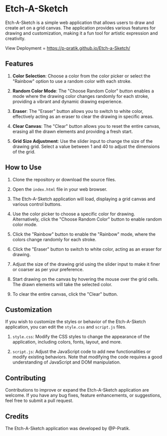 # Etch-A-Sketch

Etch-A-Sketch is a simple web application that allows users to draw and create art on a grid canvas. The application provides various features for drawing and customization, making it a fun tool for artistic expression and creativity.

View Deployment = https://p-pratik.github.io/Etch-a-Sketch/
## Features

1. **Color Selection**: Choose a color from the color picker or select the "Rainbow" option to use a random color with each stroke.

2. **Random Color Mode**: The "Choose Random Color" button enables a mode where the drawing color changes randomly for each stroke, providing a vibrant and dynamic drawing experience.

3. **Eraser**: The "Eraser" button allows you to switch to white color, effectively acting as an eraser to clear the drawing in specific areas.

4. **Clear Canvas**: The "Clear" button allows you to reset the entire canvas, erasing all the drawn elements and providing a fresh start.

5. **Grid Size Adjustment**: Use the slider input to change the size of the drawing grid. Select a value between 1 and 40 to adjust the dimensions of the grid.

## How to Use

1. Clone the repository or download the source files.

2. Open the `index.html` file in your web browser.

3. The Etch-A-Sketch application will load, displaying a grid canvas and various control buttons.

4. Use the color picker to choose a specific color for drawing. Alternatively, click the "Choose Random Color" button to enable random color mode.

5. Click the "Rainbow" button to enable the "Rainbow" mode, where the colors change randomly for each stroke.

6. Click the "Eraser" button to switch to white color, acting as an eraser for drawing.

7. Adjust the size of the drawing grid using the slider input to make it finer or coarser as per your preference.

8. Start drawing on the canvas by hovering the mouse over the grid cells. The drawn elements will take the selected color.

9. To clear the entire canvas, click the "Clear" button.

## Customization

If you wish to customize the styles or behavior of the Etch-A-Sketch application, you can edit the `style.css` and `script.js` files.

1. `style.css`: Modify the CSS styles to change the appearance of the application, including colors, fonts, layout, and more.

2. `script.js`: Adjust the JavaScript code to add new functionalities or modify existing behaviors. Note that modifying the code requires a good understanding of JavaScript and DOM manipulation.

## Contributing

Contributions to improve or expand the Etch-A-Sketch application are welcome. If you have any bug fixes, feature enhancements, or suggestions, feel free to submit a pull request.

## Credits

The Etch-A-Sketch application was developed by @P-Pratik.
